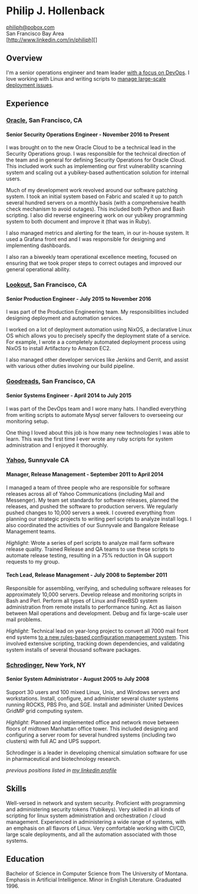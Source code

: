 # Philip J. Hollenback

philiph@pobox.com  
San Francisco Bay Area  
[http://www.linkedin.com/in/philiph][]

## Overview

I'm a senior operations engineer and team leader [with a focus on DevOps][]. 
I love working with Linux and writing scripts to [manage large-scale deployment issues][].

## Experience

### [Oracle][], San Francisco, CA

#### Senior Security Operations Engineer - November 2016 to Present

I was brought on to the new Oracle Cloud to be a technical lead in the Security Operations group.  I was responsible for the technical direction of the team and in general for defining Security Operations for Oracle Cloud.  This included work such as implementing our first vulnerability scanning system and scaling out a yubikey-based authentication solution for internal users.

Much of my development work revolved around our software patching system.  I took an initial system based on Fabric and scaled it up to patch several hundred servers on a monthly basis (with a comprehensive health check mechanism to avoid outages).  This included both Python and Bash scripting.  I also did reverse engineering work on our yubikey programming system to both document and improve it (that was in Ruby).

I also managed metrics and alerting for the team, in our in-house system.  It used a Grafana front end and I was responsible for designing and implementing dashboards.

I also ran a biweekly team operational excellence meeting, focused on ensuring that we took proper steps to correct outages and improved our general operational ability.

### [Lookout][], San Francisco, CA

#### Senior Production Engineer - July 2015 to November 2016

I was part of the Production Engineering team. My responsibilities included designing deployment and automation services.

I worked on a lot of deployment automation using NixOS, a declarative Linux OS which allows you to precisely specify the deployment state of a service. For example, I wrote a a completely automated deployment process using NixOS to install Artifactory to Amazon EC2.

I also managed other developer services like Jenkins and Gerrit, and assist with various other duties involving our build pipeline.

### [Goodreads][], San Francisco, CA

#### Senior Systems Engineer - April 2014 to July 2015

I was part of the DevOps team and I wore many hats. I handled everything from writing scripts to automate Mysql server failovers to overseeing our monitoring setup.

One thing I loved about this job is how many new technologies I was able to learn. This was the first time I ever wrote any ruby scripts for system administration and I enjoyed it thoroughly.

### [Yahoo][], Sunnyvale CA

#### Manager, Release Management - September 2011 to April 2014

I managed a team of three people who are responsible for software releases
across all of Yahoo Communications (including Mail and Messenger). My team set
standards for software releases, planned the releases, and pushed the software
to production servers. We regularly pushed changes to 10,000 servers a week. I
covered everything from planning our strategic projects to writing perl scripts
to analyze install logs.  I also coordinated the activities of our Sunnyvale
and Bangalore Release Management teams.

*Highlight*: Wrote a series of perl scripts to analyze mail farm
software release quality. Trained Release and QA teams to use these
scripts to automate release testing, resulting in a 75% reduction in QA
support requests to my group.

#### Tech Lead, Release Management - July 2008 to September 2011

Responsible for assembling, verifying, and scheduling software releases
for approximately 10,000 servers. Develop release and monitoring scripts
in Bash and Perl. Perform all types of Linux and FreeBSD system
administration from remote installs to performance tuning. Act as
liaison between Mail operations and development. Debug and fix
large-scale user mail problems.

*Highlight*: Technical lead on year-long project to convert all 7000
mail front end systems
[to a new rules-based configuration management system][]. This
involved  extensive scripting, tracking down dependencies, and
validating system installs of several thousand software packages.

### [Schrodinger][], New York, NY

#### Senior System Administrator - August 2005 to July 2008

Support 30 users and 100 mixed Linux, Unix, and Windows servers and
workstations. Install, configure, and administer several cluster systems
running ROCKS, PBS Pro, and SGE. Install and administer United Devices
GridMP grid computing system.

*Highlight*: Planned and implemented office and network move between
floors of midtown Manhattan office tower. This included designing and
configuring a server room for several hundred systems (including two
clusters) with full AC and UPS support.

Schrodinger is a leader in developing chemical simulation software for
use in pharmaceutical and biotechnology research.

*previous positions listed in [my linkedin
profile][http://www.linkedin.com/in/philiph]*

## Skills

Well-versed in network and system security. Proficient with programming and
administering security tokens (Yubikeys).  Very skilled in all kinds of
scripting for linux system administration and orchestration / cloud management.
Experienced in administering a wide range of systems, with an emphasis on all
flavors of Linux.  Very comfortable working with CI/CD, large scale
deployments, and all the automation associated with those systems.

## Education

Bachelor of Science in Computer Science from The University of Montana.
Emphasis in Artificial Intelligence. Minor in English Literature.
Graduated 1996.

  [http://www.linkedin.com/in/philiph]: http://www.linkedin.com/in/philiph
  [with a focus on DevOps]: http://www.hollenback.net/index.php/DevOpsMeansDontBeAnAhole
  [manage large-scale deployment issues]: http://www.hollenback.net/index.php/ServerLoadSpreading
  [Oracle]: https://cloud.oracle.com/
  [Lookout]: https://www.lookout.com/
  [Goodreads]: https://www.goodreads.com/
  [Yahoo]: http://www.yahoo.com
  [to a new rules-based configuration management system]: https://db.usenix.org/events/lisa10/tech/full_papers/Hollenback.pdf
  [Schrodinger]: http://www.schrodinger.com
  [www.hollenback.net/index.php/MyArticles]: http://www.hollenback.net/index.php/MyArticles
